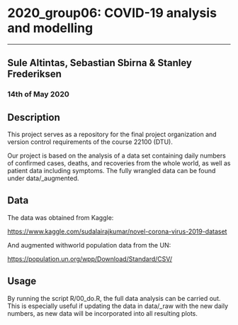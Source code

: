 # 2020_group06: COVID-19 analysis and modelling

---

## Sule Altintas, Sebastian Sbirna & Stanley Frederiksen <br>
### 14th of May 2020

## Description

This project serves as a repository for the final project organization and version control requirements of the course 22100 (DTU).

Our project is based on the analysis of a data set containing daily numbers of confirmed cases, deaths, and recoveries from the whole world, as well as patient data including symptoms. The fully wrangled data can be found under data/_augmented.

## Data

The data was obtained from Kaggle:

https://www.kaggle.com/sudalairajkumar/novel-corona-virus-2019-dataset

And augmented withworld population data from the UN:

https://population.un.org/wpp/Download/Standard/CSV/

## Usage
By running the script R/00_do.R, the full data analysis can be carried out. This is especially useful if updating the data in data/_raw with the new daily numbers, as new data will be incorporated into all resulting plots.